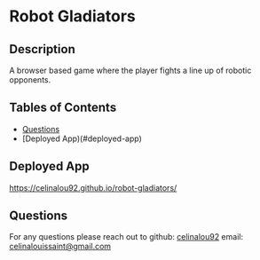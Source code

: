 # Robot Gladiators

## Description 
A browser based game where the player fights a line up of robotic opponents.


## Tables of Contents
* [Questions](#questions)
* [Deployed App)(#deployed-app)

##  Deployed App
https://celinalou92.github.io/robot-gladiators/

## Questions
For any questions please reach out to 
github: [celinalou92](https://github.com/celinalou92)
email: celinalouissaint@gmail.com


